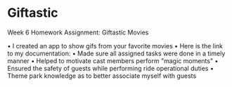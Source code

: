 # Giftastic

Week 6 Homework Assignment: Giftastic Movies

•    I created an app to show gifs from your favorite movies
•    Here is the link to my documentation: 
•    Made sure all assigned tasks were done in a timely manner
•    Helped to motivate cast members perform "magic moments"
•    Ensured the safety of guests while performing ride operational duties
•    Theme park knowledge as to better associate myself with guests

